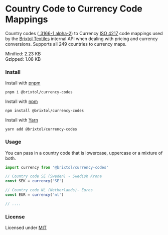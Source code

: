 # Country Code to Currency Code Mappings

Country codes (_[3166-1 alpha-2](https://en.wikipedia.org/wiki/ISO_3166-1_alpha-2#Officially_assigned_code_elements)) to Currency [ISO 4217](https://en.wikipedia.org/wiki/ISO_4217#Active_codes) code mappings used by the [Brixtol Textiles](https://www.brixtoltextiles.com) internal API when dealing with pricing and currency conversions. Supports all 249 countries to currency maps.

Minified: 2.23 KB <br>
Gzipped: 1.08 KB

### Install

Install with [pnpm](https://pnpm.js.org/en/cli/install)

```cli
pnpm i @brixtol/currency-codes
```

Install with [npm](https://www.npmjs.com/)

```cli
npm install @brixtol/currency-codes
```

Install with [Yarn](https://yarnpkg.com/)

```cli
yarn add @brixtol/currency-codes
```

### Usage

You can pass in a country code that is lowercase, uppercase or a mixture of both.

```javascript
import currency from '@brixtol/currency-codes'

// Country code SE (Sweden) - Swedish Krona
const SEK = currency('SE')

// Country code NL (Netherlands)- Euros
const EUR = currency('nl')

// ....

```

### License

Licensed under [MIT](#LICENCE)
